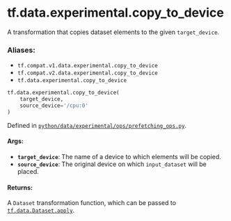 <div itemscope itemtype="http://developers.google.com/ReferenceObject">
<meta itemprop="name" content="tf.data.experimental.copy_to_device" />
<meta itemprop="path" content="Stable" />
</div>

# tf.data.experimental.copy_to_device

A transformation that copies dataset elements to the given `target_device`.

### Aliases:

* `tf.compat.v1.data.experimental.copy_to_device`
* `tf.compat.v2.data.experimental.copy_to_device`
* `tf.data.experimental.copy_to_device`

``` python
tf.data.experimental.copy_to_device(
    target_device,
    source_device='/cpu:0'
)
```



Defined in [`python/data/experimental/ops/prefetching_ops.py`](/code/stable/tensorflow/python/data/experimental/ops/prefetching_ops.py).

<!-- Placeholder for "Used in" -->


#### Args:


* <b>`target_device`</b>: The name of a device to which elements will be copied.
* <b>`source_device`</b>: The original device on which `input_dataset` will be placed.


#### Returns:

A `Dataset` transformation function, which can be passed to
<a href="../../../tf/data/Dataset.md#apply"><code>tf.data.Dataset.apply</code></a>.
